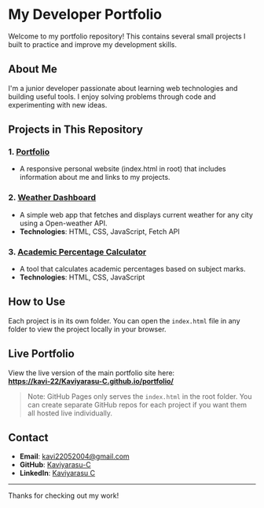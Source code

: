 # My Developer Portfolio

Welcome to my portfolio repository! This contains several small projects I built to practice and improve my development skills.

## About Me

I'm a junior developer passionate about learning web technologies and building useful tools. I enjoy solving problems through code and experimenting with new ideas.

## Projects in This Repository

### 1. [Portfolio](./)
- A responsive personal website (index.html in root) that includes information about me and links to my projects.

### 2. [Weather Dashboard](./weather-dashboard)
- A simple web app that fetches and displays current weather for any city using a Open-weather API.
- **Technologies**: HTML, CSS, JavaScript, Fetch API

### 3. [Academic Percentage Calculator](./academic-percentage-calculator)
- A tool that calculates academic percentages based on subject marks.
- **Technologies**: HTML, CSS, JavaScript

## How to Use

Each project is in its own folder. You can open the `index.html` file in any folder to view the project locally in your browser.

## Live Portfolio

View the live version of the main portfolio site here:  
**[https://kavi-22/Kaviyarasu-C.github.io/portfolio/](https://kavi-22/Kaviyarasu-C.github.io/portfolio/)**

> Note: GitHub Pages only serves the `index.html` in the root folder. You can create separate GitHub repos for each project if you want them all hosted live individually.

## Contact

- **Email**: kavi22052004@gmail.com 
- **GitHub**: [Kaviyarasu-C](https://github.com/kavi-22/Kaviyarasu-C)  
- **LinkedIn**: [Kaviyarasu C](https://www.linkedin.com/in/kaviyarasu-c-bsc/)

---

Thanks for checking out my work!
